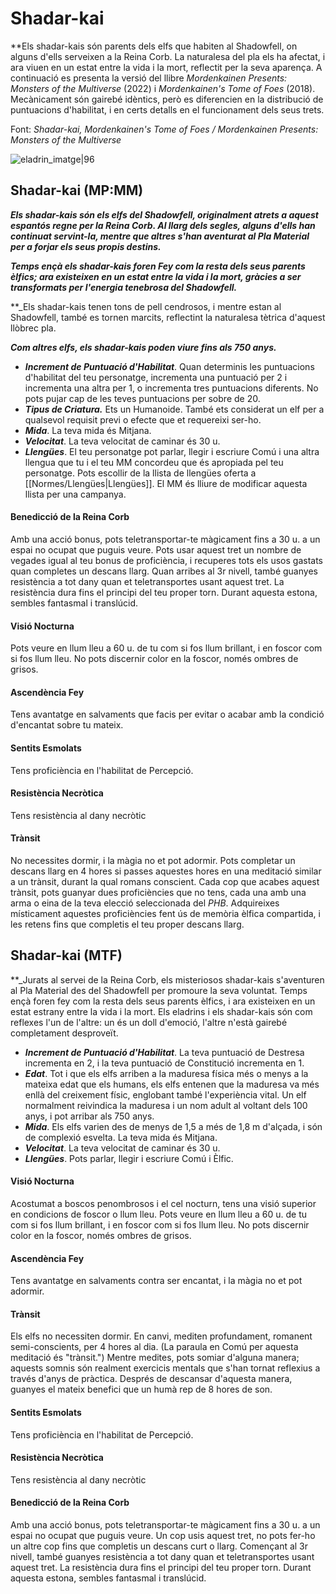 # Shadar-kai

**Els shadar-kais són parents dels elfs que habiten al Shadowfell, on alguns d'ells serveixen a la Reina Corb. La naturalesa del pla els ha afectat, i ara viuen en un estat entre la vida i la mort, reflectit per la seva aparença. A continuació es presenta la versió del llibre *Mordenkainen Presents: Monsters of the Multiverse* (2022) i *Mordenkainen's Tome of Foes* (2018). Mecànicament són gairebé idèntics, però es diferencien en la distribució de puntuacions d'habilitat, i en certs detalls en el funcionament dels seus trets.

Font: *Shadar-kai, Mordenkainen's Tome of Foes / Mordenkainen Presents: Monsters of the Multiverse*

![eladrin_imatge|96](https://static.wikia.nocookie.net/forgottenrealms/images/8/8c/Shadar-kai_shadow_dancer-5e.png/revision/latest?cb=20190322194924)
## Shadar-kai (MP:MM)

**_Els shadar-kais són els elfs del Shadowfell, originalment atrets a aquest espantós regne per la Reina Corb. Al llarg dels segles, alguns d'ells han continuat servint-la, mentre que altres s'han aventurat al Pla Material per a forjar els seus propis destins._**

**_Temps ençà els shadar-kais foren Fey com la resta dels seus parents èlfics; ara existeixen en un estat entre la vida i la mort, gràcies a ser transformats per l'energia tenebrosa del Shadowfell._**

**_Els shadar-kais tenen tons de pell cendrosos, i mentre estan al Shadowfell, també es tornen marcits, reflectint la naturalesa tètrica d'aquest llòbrec pla.

**_Com altres elfs, els shadar-kais poden viure fins als 750 anys._**

- ***Increment de Puntuació d'Habilitat***. Quan determinis les puntuacions d'habilitat del teu personatge, incrementa una puntuació per 2 i incrementa una altra per 1, o incrementa tres puntuacions diferents. No pots pujar cap de les teves puntuacions per sobre de 20.
- ***Tipus de Criatura.*** Ets un Humanoide. També ets considerat un elf per a qualsevol requisit previ o efecte que et requereixi ser-ho.
- ***Mida***. La teva mida és Mitjana.
- ***Velocitat***. La teva velocitat de caminar és 30 u.
- ***Llengües***. El teu personatge pot parlar, llegir i escriure Comú i una altra llengua que tu i el teu MM concordeu que és apropiada pel teu personatge. Pots escollir de la llista de llengües oferta a [[Normes/Llengües|Llengües]]. El MM és lliure de modificar aquesta llista per una campanya.
#### Benedicció de la Reina Corb
Amb una acció bonus, pots teletransportar-te màgicament fins a 30 u. a un espai no ocupat que puguis veure. Pots usar aquest tret un nombre de vegades igual al teu bonus de proficiència, i recuperes tots els usos gastats quan completes un descans llarg. Quan arribes al 3r nivell, també guanyes resistència a tot dany quan et teletransportes usant aquest tret. La resistència dura fins el principi del teu proper torn. Durant aquesta estona, sembles fantasmal i translúcid.
#### Visió Nocturna
Pots veure en llum lleu a 60 u. de tu com si fos llum brillant, i en foscor com si fos llum lleu. No pots discernir color en la foscor, només ombres de grisos.
#### Ascendència Fey
Tens avantatge en salvaments que facis per evitar o acabar amb la condició d'encantat sobre tu mateix.
#### Sentits Esmolats
Tens proficiència en l'habilitat de Percepció.
#### Resistència Necròtica
Tens resistència al dany necròtic
#### Trànsit
No necessites dormir, i la màgia no et pot adormir. Pots completar un descans llarg en 4 hores si passes aquestes hores en una meditació similar a un trànsit, durant la qual romans conscient.
	Cada cop que acabes aquest trànsit, pots guanyar dues proficiències que no tens, cada una amb una arma o eina de la teva elecció seleccionada del *PHB*. Adquireixes místicament aquestes proficiències fent ús de memòria èlfica compartida, i les retens fins que completis el teu proper descans llarg.

## Shadar-kai (MTF)

**_Jurats al servei de la Reina Corb, els misteriosos shadar-kais s'aventuren al Pla Material des del Shadowfell per promoure la seva voluntat. Temps ençà foren fey com la resta dels seus parents èlfics, i ara existeixen en un estat estrany entre la vida i la mort. Els eladrins i els shadar-kais són com reflexes l'un de l'altre: un és un doll d'emoció, l'altre n'està gairebé completament desproveït.

- ***Increment de Puntuació d'Habilitat***. La teva puntuació de Destresa incrementa en 2, i la teva puntuació de Constitució incrementa en 1.
- ***Edat***. Tot i que els elfs arriben a la maduresa física més o menys a la mateixa edat que els humans, els elfs entenen que la maduresa va més enllà del creixement físic, englobant també l'experiència vital. Un elf normalment reivindica la maduresa i un nom adult al voltant dels 100 anys, i pot arribar als 750 anys.
- ***Mida***. Els elfs varien des de menys de 1,5 a més de 1,8 m d'alçada, i són de complexió esvelta. La teva mida és Mitjana.
- ***Velocitat***. La teva velocitat de caminar és 30 u.
- ***Llengües***. Pots parlar, llegir i escriure Comú i Èlfic.
#### Visió Nocturna
Acostumat a boscos penombrosos i el cel nocturn, tens una visió superior en condicions de foscor o llum lleu. Pots veure en llum lleu a 60 u. de tu com si fos llum brillant, i en foscor com si fos llum lleu. No pots discernir color en la foscor, només ombres de grisos.
#### Ascendència Fey
Tens avantatge en salvaments contra ser encantat, i la màgia no et pot adormir.
#### Trànsit
Els elfs no necessiten dormir. En canvi, mediten profundament, romanent semi-conscients, per 4 hores al dia. (La paraula en Comú per aquesta meditació és "trànsit.") Mentre medites, pots somiar d'alguna manera; aquests somnis són realment exercicis mentals que s'han tornat reflexius a través d'anys de pràctica. Després de descansar d'aquesta manera, guanyes el mateix benefici que un humà rep de 8 hores de son.
#### Sentits Esmolats
Tens proficiència en l'habilitat de Percepció.
#### Resistència Necròtica
Tens resistència al dany necròtic
#### Benedicció de la Reina Corb
Amb una acció bonus, pots teletransportar-te màgicament fins a 30 u. a un espai no ocupat que puguis veure. Un cop usis aquest tret, no pots fer-ho un altre cop fins que completis un descans curt o llarg. Començant al 3r nivell, també guanyes resistència a tot dany quan et teletransportes usant aquest tret. La resistència dura fins el principi del teu proper torn. Durant aquesta estona, sembles fantasmal i translúcid.